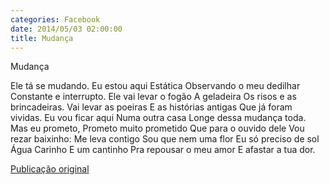 ```yaml
---
categories: Facebook
date: 2014/05/03 02:00:00
title: Mudança
---
```


Mudança

Ele tá se mudando.
Eu estou aqui
Estática
Observando o meu dedilhar
Constante e interrupto.
Ele vai levar o fogão
A geladeira
Os risos e as brincadeiras.
Vai levar as poeiras
E as histórias antigas
Que já foram vividas.
Eu vou ficar aqui
Numa outra casa
Longe dessa mudança toda.
Mas eu prometo,
Prometo muito prometido
Que para o ouvido dele
Vou rezar baixinho:
Me leva contigo
Sou que nem uma flor
Eu só preciso de sol
Água
Carinho
E um cantinho
Pra repousar o meu amor
E afastar a tua dor.

[Publicação original](https://www.facebook.com/permalink.php?story_fbid=1419084838361880&id=1418031755133855)
